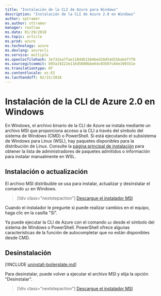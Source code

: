 ```yaml
---
title: "Instalación de la CLI de Azure para Windows"
description: "Instalación de la CLI de Azure 2.0 en Windows"
author: sptramer
ms.author: sttramer
manager: routlaw
ms.date: 01/29/2018
ms.topic: article
ms.prod: azure
ms.technology: azure
ms.devlang: azurecli
ms.service: multiple
ms.openlocfilehash: 3e732ea7fae118ddb1564bed28d54d15bab4f7f0
ms.sourcegitcommit: b93a19222e116d5880bbe64c03507c64e190331e
ms.translationtype: HT
ms.contentlocale: es-ES
ms.lasthandoff: 02/15/2018
---
```

# <a name="install-azure-cli-20-on-windows"></a>Instalación de la CLI de Azure 2.0 en Windows

En Windows, el archivo binario de la CLI de Azure se instala mediante un archivo MSI que proporciona acceso a la CLI a través del símbolo del sistema de Windows (CMD) o PowerShell.
Si está ejecutando el subsistema de Windows para Linux (WSL), hay paquetes disponibles para la distribución de Linux. Consulte la [página principal de instalación](install-azure-cli.md) para obtener la lista de administradores de paquetes admitidos o información para instalar manualmente en WSL.

## <a name="install-or-update"></a>Instalación o actualización

El archivo MSI distribuible se usa para instalar, actualizar y desinstalar el comando `az` en Windows.

> [!div class="nextstepaction"]
> [Descargue el instalador MSI](https://azurecliprod.blob.core.windows.net/msi/azure-cli-latest.msi)

Cuando el instalador le pregunte si puede realizar cambios en el equipo, haga clic en la casilla "Sí".

Ya puede ejecutar la CLI de Azure con el comando `az` desde el símbolo del sistema de Windows o PowerShell. PowerShell ofrece algunas características de la función de autocompletar que no están disponibles desde CMD.

## <a name="uninstall"></a>Desinstalación

[!INCLUDE [uninstall-boilerplate.md](includes/uninstall-boilerplate.md)]

Para desinstalar, puede volver a ejecutar el archivo MSI y elija la opción "Desinstalar".

> [!div class="nextstepaction"]
> [Descargue el instalador MSI](https://azurecliprod.blob.core.windows.net/msi/azure-cli-latest.msi)
